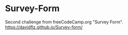 # Survey-Form
Second challenge from freeCodeCamp.org "Survey Form".
https://davidflz.github.io/Survey-form/
